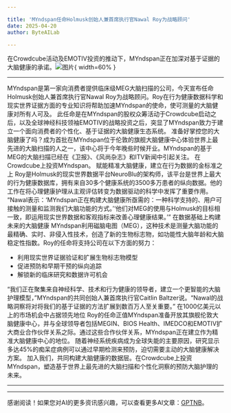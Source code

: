 ```yaml
---

title: 'MYndspan任命Holmusk创始人兼首席执行官Nawal Roy为战略顾问'
date: 2025-04-20
author: ByteAILab

---
```


在Crowdcube活动及EMOTIV投资的推动下，MYndspan正在加深对基于证据的大脑健康的承诺。![图片](https://ai-techpark.com/wp-content/uploads/MYndspan.jpg){ width=60% }

---

MYndspan是第一家向消费者提供临床级MEG大脑扫描的公司，今天宣布任命Holmusk创始人兼首席执行官Nawal Roy为战略顾问。Roy在行为健康数据科学和现实世界证据方面的专业知识将帮助加速MYndspan的使命，使可测量的大脑健康对所有人可及。
此任命是在MYndspan的股权众筹活动于Crowdcube启动之后，以及全球神经科技领袖EMOTIV的战略投资之后，突显了MYndspan致力于建立一个面向消费者的个性化、基于证据的大脑健康生态系统。
准备好掌控您的大脑健康了吗？成为首批在MYndspan位于伦敦的旗舰大脑健康中心体验世界上最先进的大脑扫描的人之一，该中心将于今年晚些时候开业。MYndspan的基于MEG的大脑扫描已经在《卫报》、《风尚杂志》和ITV新闻中引起关注。
在Crowdcube上投资MYndspan。
赋能精准大脑健康，建立在行为数据的金标准之上
Roy是Holmusk的现实世界数据平台NeuroBlu的架构师，该平台是世界上最大的行为健康数据库，拥有来自30多个健康系统的3500多万患者的纵向数据。他的工作在将心理健康护理从主观评估转变为数据驱动的科学中发挥了重要作用。
“Nawal表示：‘MYndspan正在构建大脑健康所亟需的：一种科学支持的、用户可接触的测量和监测我们大脑功能的方式。’‘他们对MEG的使用与Holmusk的目标相一致，即运用现实世界数据和客观指标来改善心理健康结果。’”
在数据基础上构建未来的大脑健康
MYndspan利用磁脑电图（MEG），这种技术是测量大脑功能的最精确、实时、非侵入性技术，创造了新的生物标志物，如功能性大脑年龄和大脑稳定性指数。Roy的任命将支持公司在以下方面的努力：
- 利用现实世界证据验证和扩展生物标志物模型
- 促进预防和早期干预的纵向追踪
- 解锁新的临床研究和数据许可机会

“我们正在聚集来自神经科学、技术和行为健康的领导者，建立一个更智能的大脑护理模型，”MYndspan的共同创始人兼首席执行官Caitlin Baltzer说。“Nawal的战略洞察将对将我们的基于证据的方法扩展到数百万人至关重要。”
在1000亿美元以上的市场机会中占据领先地位
Roy的任命正值MYndspan准备开放其旗舰伦敦大脑健康中心，并与全球领导者包括MEGIN、BIOS Health、IMEDCO和EMOTIV扩大商业合作伙伴关系之际。通过这些合作伙伴关系，MYndspan正在建立作为精准大脑健康中心的地位。
随着神经系统疾病成为全球失能的主要原因，研究显示多达45%的痴呆症病例可以通过早期检测来预防，迫切需要主动的大脑健康解决方案。
加入我们，共同构建大脑健康的数据层。在Crowdcube上投资MYndspan，塑造基于世界上最先进的大脑扫描和个性化洞察的预防大脑护理的未来。

---
---
感谢阅读！如果您对AI的更多资讯感兴趣，可以查看更多AI文章：[GPTNB](https://gptnb.com)。